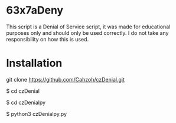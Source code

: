 # 63x7aDeny
This script is a Denial of Service script, it was made for educational purposes only and should only be used correctly. I do not take any responsibility on how this is used.
# Installation
git clone https://github.com/Cahzoh/czDenial.git

$ cd czDenial

$ cd czDenialpy

$ python3 czDenialpy.py
